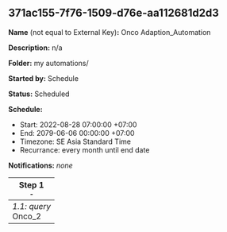 ## 371ac155-7f76-1509-d76e-aa112681d2d3

**Name** (not equal to External Key)**:** Onco Adaption_Automation

**Description:** n/a

**Folder:** my automations/

**Started by:** Schedule

**Status:** Scheduled

**Schedule:**

* Start: 2022-08-28 07:00:00 +07:00
* End: 2079-06-06 00:00:00 +07:00
* Timezone: SE Asia Standard Time
* Recurrance: every month until end date

**Notifications:** _none_


| Step 1<br>_<small>-</small>_ |
| --- |
| _1.1: query_<br>Onco_2 |
